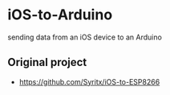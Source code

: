 # iOS-to-Arduino
sending data from an iOS device to an Arduino
## Original project
- https://github.com/Syritx/iOS-to-ESP8266
